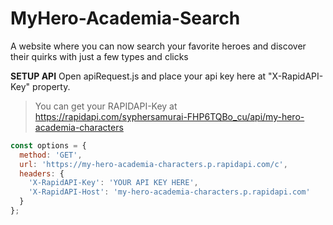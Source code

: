 # MyHero-Academia-Search
A website where you can now search your favorite heroes and discover their quirks with just a few types and clicks 

**SETUP API**
Open apiRequest.js and place your api key here at "X-RapidAPI-Key" property.

> You can get your RAPIDAPI-Key at https://rapidapi.com/syphersamurai-FHP6TQBo_cu/api/my-hero-academia-characters

```javascript
const options = {
  method: 'GET',
  url: 'https://my-hero-academia-characters.p.rapidapi.com/c',
  headers: {
    'X-RapidAPI-Key': 'YOUR API KEY HERE',
    'X-RapidAPI-Host': 'my-hero-academia-characters.p.rapidapi.com'
  }
};

```
